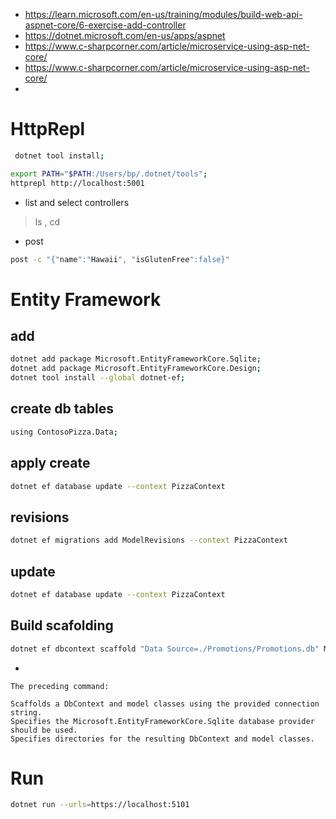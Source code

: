- https://learn.microsoft.com/en-us/training/modules/build-web-api-aspnet-core/6-exercise-add-controller
- https://dotnet.microsoft.com/en-us/apps/aspnet
- https://www.c-sharpcorner.com/article/microservice-using-asp-net-core/
- https://www.c-sharpcorner.com/article/microservice-using-asp-net-core/
-


# HttpRepl

```bash
 dotnet tool install;

export PATH="$PATH:/Users/bp/.dotnet/tools";
httprepl http://localhost:5001                  
```

- list and select controllers
 > ls , cd

- post
```bash
post -c "{"name":"Hawaii", "isGlutenFree":false}"
```

# Entity Framework
## add
```bash
dotnet add package Microsoft.EntityFrameworkCore.Sqlite;
dotnet add package Microsoft.EntityFrameworkCore.Design;
dotnet tool install --global dotnet-ef;
```

## create db tables
```bash
using ContosoPizza.Data;
```

## apply create
```bash
dotnet ef database update --context PizzaContext
```
## revisions
```bash
dotnet ef migrations add ModelRevisions --context PizzaContext
```

## update
```bash
dotnet ef database update --context PizzaContext
```

## Build scafolding
```bash
dotnet ef dbcontext scaffold "Data Source=./Promotions/Promotions.db" Microsoft.EntityFrameworkCore.Sqlite --context-dir ./Data --output-dir .\Models
```
-
```
The preceding command:

Scaffolds a DbContext and model classes using the provided connection string.
Specifies the Microsoft.EntityFrameworkCore.Sqlite database provider should be used.
Specifies directories for the resulting DbContext and model classes.
```


# Run
```bash
dotnet run --urls=https://localhost:5101
```

